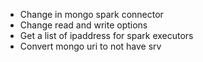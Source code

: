 - Change in mongo spark connector
- Change read and write options
- Get a list of ipaddress for spark executors
- Convert mongo uri to not have srv